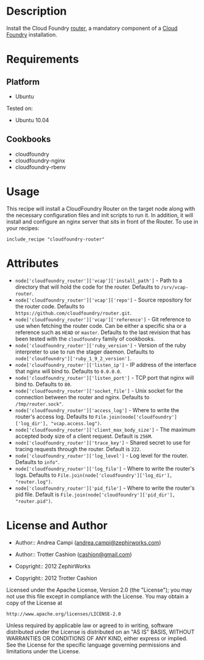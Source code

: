 Description
===========

Install the Cloud Foundry [router](https://github.com/cloudfoundry/router),
a mandatory component of a [Cloud Foundry](http://www.cloudfoundry.org)
installation.

Requirements
============

Platform
--------

* Ubuntu

Tested on:

* Ubuntu 10.04

Cookbooks
---------

* cloudfoundry
* cloudfoundry-nginx
* cloudfoundry-rbenv

Usage
=====

This recipe will install a CloudFoundry Router on the target node along
with the necessary configuration files and init scripts to run it. In
addition, it will install and configure an nginx server that sits in
front of the Router. To use in your recipes:

    include_recipe "cloudfoundry-router"

Attributes
==========

* `node['cloudfoundry_router']['vcap']['install_path']` - Path to a directory
that will hold the code for the router. Defaults to `/srv/vcap-router`.
* `node['cloudfoundry_router']['vcap']['repo']` - Source repository for the
router code. Defaults to `https://github.com/cloudfoundry/router.git`.
* `node['cloudfoundry_router']['vcap']['reference']` - Git reference to use
when fetching the router code. Can be either a specific sha or a reference
such as `HEAD` or `master`. Defaults to the last revision that has been
tested with the `cloudfoundry` family of cookbooks.
* `node['cloudfoundry_router']['ruby_version']` - Version of the ruby
interpreter to use to run the stager daemon. Defaults to
`node['cloudfoundry']['ruby_1_9_2_version']`.
* `node['cloudfoundry_router']['listen_ip']` - IP address of the interface
that nginx will bind to. Defaults to `0.0.0.0`.
* `node['cloudfoundry_router']['listen_port']` - TCP port that nginx
will bind to. Defaults to `80`.
* `node['cloudfoundry_router']['socket_file']` - Unix socket for the
connection between the router and nginx. Defaults to `/tmp/router.sock"`.
* `node['cloudfoundry_router']['access_log']` - Where to write the router's
access log. Defaults to `File.join(node['cloudfoundry']['log_dir'], "vcap.access.log")`.
* `node['cloudfoundry_router']['client_max_body_size']` - The maximum
accepted body size of a client request. Default is `256M`.
* `node['cloudfoundry_router']['trace_key']` - Shared secret to use for
tracing requests through the router. Default is `222`.
* `node['cloudfoundry_router']['log_level']` - Log level for the router.
Defaults to `info"`.
* `node['cloudfoundry_router']['log_file']` - Where to write the router's
logs. Defaults to `File.join(node['cloudfoundry']['log_dir'], "router.log")`.
* `node['cloudfoundry_router']['pid_file']` - Where to write the router's
pid file. Default is `File.join(node['cloudfoundry']['pid_dir'], "router.pid")`.

License and Author
==================

* Author:: Andrea Campi (<andrea.campi@zephirworks.com>)
* Author:: Trotter Cashion (<cashion@gmail.com>)

* Copyright:: 2012 ZephirWorks
* Copyright:: 2012 Trotter Cashion

Licensed under the Apache License, Version 2.0 (the "License");
you may not use this file except in compliance with the License.
You may obtain a copy of the License at

    http://www.apache.org/licenses/LICENSE-2.0

Unless required by applicable law or agreed to in writing, software
distributed under the License is distributed on an "AS IS" BASIS,
WITHOUT WARRANTIES OR CONDITIONS OF ANY KIND, either express or implied.
See the License for the specific language governing permissions and
limitations under the License.
